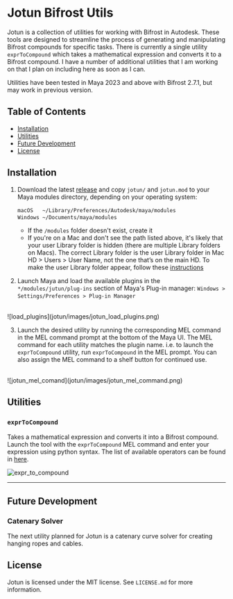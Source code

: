 # Jotun Bifrost Utils

Jotun is a collection of utilities for working with Bifrost in Autodesk. These tools are designed to streamline the process of generating and manipulating Bifrost compounds for specific tasks. There is currently a single utility `exprToCompound` which takes a mathematical expression and converts it to a Bifrost compound. I have a number of additional utilities that I am working on that I plan on including here as soon as I can.

Utilities have been tested in Maya 2023 and above with Bifrost 2.7.1, but may work in previous version.

## Table of Contents

- [Installation](#installation)
- [Utilities](#utilities)
- [Future Development](#future-development)
- [License](#license)

## Installation

1. Download the latest [release](https://github.com/AutodeskRoboticsLab/Mimic/releases) and copy `jotun/` and `jotun.mod` to your Maya modules directory, depending on your operating system:
    ```
    macOS   ~/Library/Preferences/Autodesk/maya/modules
    Windows ~/Documents/maya/modules
    ```
   - If the `/modules` folder doesn't exist, create it
   - If you're on a Mac and don't see the path listed above, it's likely that your user Library folder is hidden (there are multiple Library folders on Macs). The correct Library folder is the user Library folder in Mac HD > Users > User Name, not the one that’s on the main HD. To make the user Library folder appear, follow these [instructions](http://osxdaily.com/2013/10/28/show-user-library-folder-os-x-mavericks/)


2. Launch Maya and load the available plugins in the `*/modules/jutun/plug-ins` section of Maya's Plug-in manager: `Windows > Settings/Preferences > Plug-in Manager`
<br/>  
    ![load_plugins](jotun/images/jotun_load_plugins.png)


3. Launch the desired utility by running the corresponding MEL command in the MEL command prompt at the bottom of the Maya UI. The MEL command for each utility matches the plugin name. i.e. to launch the `exprToCompound` utility, run `exprToCompound` in the MEL prompt. You can also assign the MEL command to a shelf button for continued use.
<br/>  
    ![jotun_mel_comand](jotun/images/jotun_mel_command.png)


## Utilities

### `exprToCompound`

Takes a mathematical expression and converts it into a Bifrost compound. Launch the tool with the `exprToCompound` MEL command and enter your expression using python syntax. The list of available operators can be found in [here](jotun/docs/expr_to_compound.md).

![expr_to_compound](jotun/images/expr_to_compound.gif)

---
## Future Development

### Catenary Solver

The next utility planned for Jotun is a catenary curve solver for creating hanging ropes and cables.

## License

Jotun is licensed under the MIT license. See `LICENSE.md` for more information.